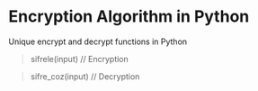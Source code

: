 # Encryption Algorithm in Python
 Unique encrypt and decrypt functions in Python
 >sifrele(input)       // Encryption
 
 >sifre_coz(input)    // Decryption
 
